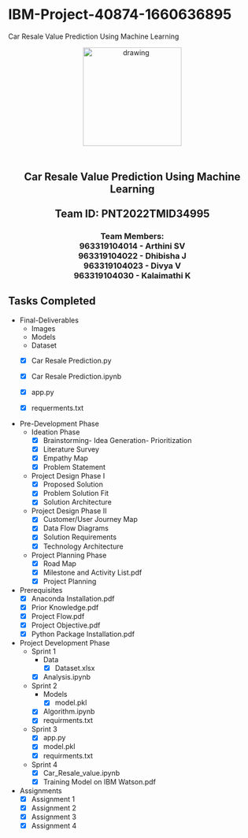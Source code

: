 # IBM-Project-40874-1660636895
Car Resale Value Prediction Using Machine Learning
<br>
    <div align="center">
        <img src="https://upload.wikimedia.org/wikipedia/commons/5/51/IBM_logo.svg"  align="center" alt="drawing" width="200" />
        <h2 align="center" style="margin-top:50px"> Car Resale Value Prediction Using Machine Learning
        <br><br>Team ID: PNT2022TMID34995</h2>
<h3>Team Members:<br>
963319104014 - Arthini SV<br>
963319104022 - Dhibisha J<br>
963319104023 - Divya V <br>
963319104030 - Kalaimathi K<h3>
    </div>
 
## Tasks Completed 

- Final-Deliverables
    - Images
    - Models
    - Dataset
    -  [x] Car Resale Prediction.py<br>
    -  [x] Car Resale Prediction.ipynb<br>
    -  [x] app.py<br>
    -  [x] requerments.txt<br>


- Pre-Development Phase
    - Ideation Phase
        -  [x] Brainstorming- Idea Generation- Prioritization<br>
        -  [x] Literature Survey <br>
        -  [x] Empathy Map <br>
        -  [x] Problem Statement <br>
        
    - Project Design Phase I
        - [x] Proposed Solution <br>
        - [x] Problem Solution Fit <br>
        - [x] Solution Architecture <br>
        
    - Project Design Phase II
        - [x] Customer/User Journey Map <br>
        - [x] Data Flow Diagrams <br>
        - [x] Solution Requirements  <br>
        - [x] Technology Architecture <br>
        
    - Project Planning Phase
        - [x] Road Map
        - [x] Milestone and Activity List.pdf
        - [x] Project Planning    
        
- Prerequisites
    -  [x] Anaconda Installation.pdf<br>
    -  [x] Prior Knowledge.pdf<br>
    -  [x] Project Flow.pdf<br>
    -  [x] Project Objective.pdf<br>
    -  [x] Python Package Installation.pdf<br>

- Project Development Phase
    - Sprint 1
        - Data
            -  [x] Dataset.xlsx<br>
        -  [x] Analysis.ipynb <br>

    - Sprint 2
        - Models
            -  [x] model.pkl<br>
        -  [x] Algorithm.ipynb<br>
        -  [x] requirments.txt<br>
        
    - Sprint 3
        -  [x] app.py<br>
        -  [x] model.pkl<br>
        -  [x] requirments.txt<br>
        
    - Sprint 4
        -  [x] Car_Resale_value.ipynb<br>
        -  [x] Training Model on IBM Watson.pdf<br>

- Assignments
    -  [x] Assignment 1 <br>
    -  [x] Assignment 2 <br>    
    -  [x] Assignment 3 <br> 
    -  [x] Assignment 4 <br> 
<br>
 

